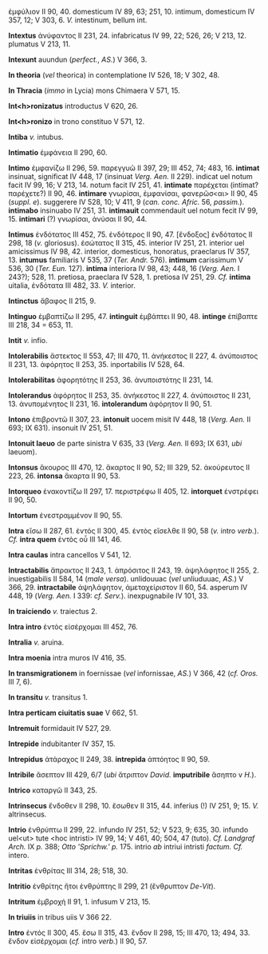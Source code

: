 ἐμφύλιον II 90, 40. domesticum IV 89, 63; 251, 10. intimum, domesticum
IV 357, 12; V 303, 6. *V.* intestinum, bellum int.

**Intextus** ἀνύφαντος II 231, 24. infabricatus IV 99, 22; 526, 26; V
213, 12. plumatus V 213, 11.

**Intexunt** auundun (*perfect.*, *AS.*) V 366, 3.

**In theoria** (*vel* theorica) in contemplatione IV 526, 18; V 302, 48.

**In Thracia** (*immo* in Lycia) mons Chimaera V 571, 15.

**Int\<h\>ronizatus** introductus V 620, 26.

**Int\<h\>ronizo** in trono constituo V 571, 12.

**Intiba** *v.* intubus.

**Intimatio** ἐμφάνεια II 290, 60.

**Intimo** ἐμφανίζω II 296, 59. παρεγγυῶ II 397, 29; III 452, 74; 483,
16. **intimat** insinuat, significat IV 448, 17 (insinuat *Verg. Aen.*
II 229). indicat uel notum facit IV 99, 16; V 213, 14. notum facit IV
251, 41. **intimate** παρέχεται (intimat? παρέχετε?) II 90, 46.
**intimare** γνωρίσαι, ἐμφανίσαι, φανερῶσ\<αι\> II 90, 45 (*suppl. e*).
suggerere IV 528, 10; V 411, 9 (*can. conc. Afric.* 56, *passim.*).
**intimabo** insinuabo IV 251, 31. **intimauit** commendauit uel notum
fecit IV 99, 15. **intimari** (?) γνωρίσαι, ἀνύσαι II 90, 44.

**Intimus** ἐνδότατος III 452, 75. ἐνδότερος II 90, 47. [ἔνδοξος]
ἐνδότατος II 298, 18 (*v.* gloriosus). ἐσώτατος II 315, 45. interior IV
251, 21. interior uel amicissimus IV 98, 42. interior, domesticus,
honoratus, praeclarus IV 357, 13. **intumus** familiaris V 535, 37
(*Ter. Andr.* 576). **intimum** carissimum V 536, 30 (*Ter. Eun.*
127). **intima** interiora IV 98, 43; 448, 16 (*Verg. Aen.* I 243?);
528, 11. pretiosa, praeclara IV 528, 1. pretiosa IV 251, 29. *Cf.*
**intima** uitalia, ἐνδότατα III 482, 33. *V.* interior.

**Intinctus** ἄβαφος II 215, 9.

**Intinguo** ἐμβαπτίζω II 295, 47. **intinguit** ἐμβάπτει II 90, 48.
**intinge** ἐπίβαπτε III 218, 34 = 653, 11.

**Intit** *v.* infio.

**Intolerabilis** ἄστεκτος II 553, 47; III 470, 11. ἀνήκεστος II 227, 4.
ἀνύποιστος II 231, 13. ἀφόρητος II 253, 35. inportabilis IV 528, 64.

**Intolerabilitas** ἀφορητότης II 253, 36. ἀνυποιστότης II 231, 14.

**Intolerandus** ἀφόρητος II 253, 35. ἀνήκεστος II 227, 4. ἀνύποιστος II
231, 13. ἀνυπομένητος II 231, 16. **intolerandum** ἀφόρητον II 90, 51.

**Intono** ἐπιβροντῶ II 307, 23. **into­nuit** uocem misit IV 448, 18
(*Verg. Aen.* II 693; IX 631). insonuit IV 251, 51.

**Intonuit laeuo** de parte sinistra V 635, 33 (*Verg. Aen.* II 693;
IX 631, *ubi* laeuom).

**Intonsus** ἄκουρος III 470, 12. ἄκαρτος II 90, 52; III 329, 52.
ἀκούρευτος II 223, 26. **intonsa** ἄκαρτα II 90, 53.

**Intorqueo** ἐνακοντίζω II 297, 17. περιστρέφω II 405, 12.
**intorquet** ἐνστρέφει II 90, 50.

**Intortum** ἐνεστραμμένον II 90, 55.

**Intra** εἴσω II 287, 61. ἐντός II 300, 45. ἐντὸς εἴσελθε II 90, 58
(*v.* intro *verb.*). *Cf.* **intra quem** ἐντὸς οὗ III 141, 46.

**Intra caulas** intra cancellos V 541, 12.

**Intractabilis** ἄπρακτος II 243, 1. ἀπρόσιτος II 243, 19. ἀψηλάφητος
II 255, 2. inuestigabilis II 584, 14 (*male versa*). unlidouuac (*vel*
unliuduuac, *AS.*) V 366, 29. **intractabile** ἀψηλάφητον,
ἀμεταχείριστον II 60, 54. asperum IV 448, 19 (*Verg. Aen.* I 339: *cf.
Serv.*). inexpugnabile IV 101, 33.

**In traiciendo** *v.* traiectus 2.

**Intra intro** ἐντὸς εἰσέρχομαι III 452, 76.

**Intralia** *v.* aruina.

**Intra moenia** intra muros IV 416, 35.

**In transmigrationem** in foernissae (*vel* infornissae, *AS.*) V 366,
42 (*cf. Oros.* III 7, 6).

**In transitu** *v.* transitus 1.

**Intra perticam ciuitatis suae** V 662, 51.

**Intremuit** formidauit IV 527, 29.

**Intrepide** indubitanter IV 357, 15.

**Intrepidus** ἀτάραχος II 249, 38. **intrepida** ἀπτόητος II 90, 59.

**Intribile** ἄσεπτον III 429, 6/7 (*ubi* ἄτριπτον *David.*
**imputribile** ἄσηπτο v *H.*).

**Intrico** καταργῶ II 343, 25.

**Intrinsecus** ἔνδοθεν II 298, 10. ἔσωθεν II 315, 44. inferius (!) IV
251, 9; 15. *V.* altrinsecus.

**Intrio** ἐνθρύπτω II 299, 22. infundo IV 251, 52; V 523, 9; 635, 30.
infundo uel\<ut\> tute \<hoc intristi\> IV 99, 14; V 461, 40; 504, 47
(tuto). *Cf. Landgraf Arch.* IX *p.* 388; *Otto 'Sprichw.' p.* 175.
intrio *ab* intriui intristi *factum. Cf.* intero.

**Intritas** ἐνθρίτας III 314, 28; 518, 30.

**Intritio** ἐνθρίτης ἤτοι ἐνθρύπτης II 299, 21 (ἔνθρυπτον *De-Vit*).

**Intritum** ἐμβροχή II 91, 1. infusum V 213, 15.

**In triuiis** in tribus uiis V 366 22.

**Intro** ἐντός II 300, 45. ἔσω II 315, 43. ἔνδον II 298, 15; III 470,
13; 494, 33. ἔνδον εἰσέρχομαι (*cf.* intro *verb.*) II 90, 57.
